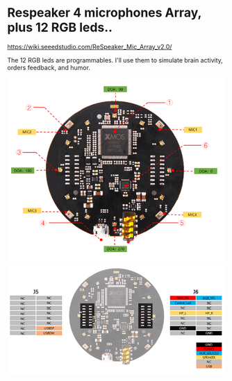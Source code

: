 # Respeaker 4 microphones Array, plus 12 RGB leds..
https://wiki.seeedstudio.com/ReSpeaker_Mic_Array_v2.0/

The 12 RGB leds are programmables.
I'll use them to simulate brain activity, orders feedback, and humor.

![Alt text](../images/respeaker/overview.png?raw=true)
![Alt text](../images/respeaker/Pin_Map.png?raw=true)
